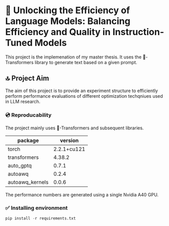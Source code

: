 # 🚀 Unlocking the Efficiency of Language Models: Balancing Efficiency and Quality in Instruction-Tuned Models

This project is the implemenation of my master thesis. It uses the 🤗-Transformers library to generate text based on a given prompt.

## 🔝 Project Aim

The aim of this project is to provide an experiment structure to efficiently perform performance evaluations of different optimization techqniues used in LLM research.

### 💿 Reproducability

The project mainly uses 🤗-Transformers and subsequent libraries.

| package         | version     |
| --------------- | ----------- |
| torch           | 2.2.1+cu121 |
| transformers    | 4.38.2      |
| auto_gptq       | 0.7.1       |
| autoawq         | 0.2.4       |
| autoawq_kernels | 0.0.6       |

The performance numbers are generated using a single Nvidia A40 GPU.

### ✅ Installing environment
```python
pip install -r requirements.txt
```
